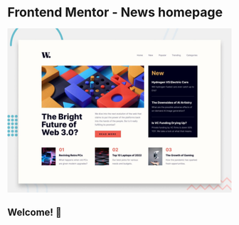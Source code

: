 # Frontend Mentor - News homepage

![Design preview for the News homepage coding challenge](./design/desktop-preview.jpg)

## Welcome! 👋



